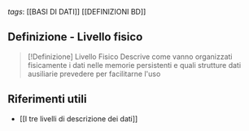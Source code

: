 *tags*: [[BASI DI DATI]] [[DEFINIZIONI BD]]

## Definizione - Livello fisico

> [!Definizione] Livello Fisico
> Descrive come vanno organizzati fisicamente i dati nelle memorie persistenti e quali strutture dati ausiliarie prevedere per facilitarne l'uso

## Riferimenti utili

* [[I tre livelli di descrizione dei dati]]